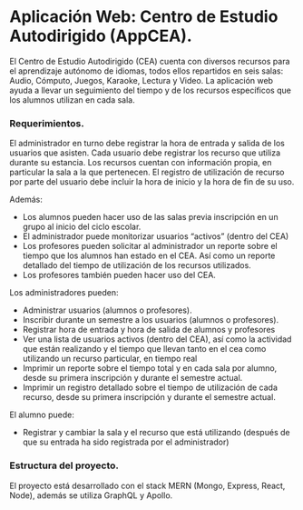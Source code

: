 # Aplicación Web: Centro de Estudio Autodirigido (AppCEA).

El Centro de Estudio Autodirigido (CEA) cuenta con diversos recursos para el aprendizaje autónomo de idiomas, todos ellos repartidos en seis salas: Audio, Cómputo, Juegos, Karaoke, Lectura y Video. La aplicación web ayuda a llevar un seguimiento del tiempo y de los recursos específicos que los alumnos utilizan en cada sala.

### Requerimientos.

El administrador en turno debe registrar la hora de entrada y salida de los usuarios que asisten. Cada usuario debe registrar los recurso que utiliza durante su estancia. Los recursos cuentan con información propia, en particular la sala a la que pertenecen. El registro de utilización de recurso por parte del usuario debe incluir la hora de inicio y la hora de fin de su uso.

Además:

- Los alumnos pueden hacer uso de las salas previa inscripción en un grupo al inicio del ciclo escolar.
- El administrador puede monitorizar usuarios “activos” (dentro del CEA)
- Los profesores pueden solicitar al administrador un reporte sobre el tiempo que los alumnos han estado en el CEA. Así como un reporte detallado del tiempo de utilización de los recursos utilizados.
- Los profesores también pueden hacer uso del CEA.
 
Los administradores pueden:

- Administrar usuarios (alumnos o profesores).
- Inscribir durante un semestre a los usuarios (alumnos o profesores).
- Registrar hora de entrada y hora de salida de alumnos y profesores
- Ver una lista de usuarios activos (dentro del CEA), así como la actividad que están realizando y el tiempo que llevan tanto en el cea como utilizando un recurso particular, en tiempo real
- Imprimir un reporte sobre el tiempo total y en cada sala por alumno, desde su primera inscripción y durante el semestre actual.
- Imprimir un registro detallado sobre el tiempo de utilización de cada recurso, desde su primera inscripción y durante el semestre actual.

El alumno puede: 

- Registrar y cambiar la sala y el recurso que está utilizando (después de que su entrada ha sido registrada por el administrador)


### Estructura del proyecto.
El proyecto está desarrollado con el stack MERN (Mongo, Express, React, Node), además se utiliza GraphQL y Apollo. 


